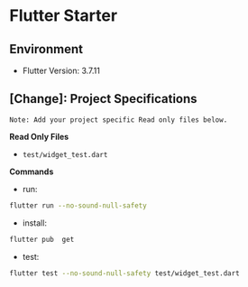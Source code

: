 # Flutter Starter

## Environment

- Flutter Version: 3.7.11

## [Change]: Project Specifications

```text
Note: Add your project specific Read only files below.
```

**Read Only Files**

- `test/widget_test.dart`

**Commands**

- run:

```bash
flutter run --no-sound-null-safety
```

- install:

```bash
flutter pub  get
```

- test:

```bash
flutter test --no-sound-null-safety test/widget_test.dart
```

```

```
